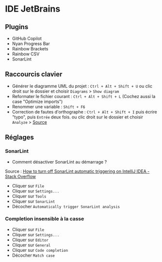 # IDE JetBrains

## Plugins  
- GitHub Copilot
- Nyan Progress Bar
- Rainbow Brackets
- Rainbow CSV
- SonarLint

## Raccourcis clavier
- Générer le diagramme UML du projet : `Ctrl + Alt + Shift + U` 
  ou 
  clic droit sur le dossier et choisir `Diagrams` > `Show diagram`
- Reformater le fichier courant : `Ctrl + Alt + Shift + L` (Cochez aussi la case "Optimize imports")
- Renommer une variable : `Shift + F6`
- Correction de fautes d'orthographe : `Ctrl + Alt + Shift + I` puis écrire "typo", puis `Entrée` deux fois.
  ou
  clic droit sur le dossier et choisir `Analyze` > 
  [Source](https://intellij-support.jetbrains.com/hc/en-us/community/posts/206917175-Find-all-spelling-errors)

## Réglages 

### SonarLint 
- Comment désactiver SonarLint au démarrage ? 

Source : [How to turn off SonarLint automatic triggering on IntelliJ IDEA - Stack Overflow][désactiver SonarLint]

- Cliquer sur `File`
- Cliquer sur `Settings...`
- Cliquer sur `Tools`
- Cliquer sur `SonarLint`
- Décocher `Automatically trigger SonarLint analysis`

### Completion insensible à la casse

- Cliquer sur `File`
- Cliquer sur `Settings...`
- Cliquer sur `Editor`
- Cliquer sur `General`
- Cliquer sur `Code completion`
- Décocher `Match case`

<!-- Sources -->
[désactiver SonarLint]: https://stackoverflow.com/questions/39175016/how-to-turn-off-sonarlint-automatic-triggering-on-intellij-idea